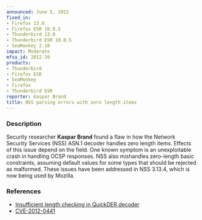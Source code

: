 ```yaml
---
announced: June 5, 2012
fixed_in:
- Firefox 13.0
- Firefox ESR 10.0.5
- Thunderbird 13.0
- Thunderbird ESR 10.0.5
- SeaMonkey 2.10
impact: Moderate
mfsa_id: 2012-39
products:
- Thunderbird
- Firefox ESR
- SeaMonkey
- Firefox
- Thunderbird ESR
reporter: Kaspar Brand
title: NSS parsing errors with zero length items
---
```


<h3>Description</h3>

<p>Security researcher <strong>Kaspar Brand</strong> found a flaw in how the
Network Security Services (NSS) ASN.1 decoder handles zero length items. Effects
of this issue depend on the field. One known symptom is an unexploitable crash
in handling OCSP responses. NSS also mishandles zero-length basic constraints,
assuming default values for some types that should be rejected as malformed.
These issues have been addressed in NSS 3.13.4, which is now being used by
Mozilla.
</p>


<h3>References</h3>

<ul>
  <li><a href="https://bugzilla.mozilla.org/show_bug.cgi?id=715073">
       Insufficient length checking in QuickDER decoder</a></li>
  <li><a href="http://cve.mitre.org/cgi-bin/cvename.cgi?name=CVE-2012-0441" class="ex-ref">CVE-2012-0441</a></li>
</ul>



